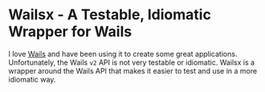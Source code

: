 # Wailsx - A Testable, Idiomatic Wrapper for Wails

I love [Wails](https://wails.io) and have been using it to create some great applications. Unfortunately, the Wails `v2` API is not very testable or idiomatic. Wailsx is a wrapper around the Wails API that makes it easier to test and use in a more idiomatic way.

<toc></toc>

<include src="wailsrun/wailsrun.md"></include>
<include src="clipx/clipx.md"></include>
<include src="dialogx/dialogx.md"></include>
<include src="eventx/eventx.md"></include>
<include src="logx/logx.md"></include>
<include src="menux/menux.md"></include>
<include src="statedata/statedata.md"></include>
<include src="windowx/windowx.md"></include>
<include src="api.md"></include>
